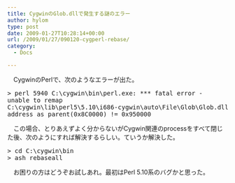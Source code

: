 ```yaml
---
title: CygwinのGlob.dllで発生する謎のエラー
author: hylom
type: post
date: 2009-01-27T10:28:14+00:00
url: /2009/01/27/090120-cygperl-rebase/
category:
  - Docs

---
```

　CygwinのPerlで、次のようなエラーが出た。

<pre>> perl 5940 C:\cygwin\bin\perl.exe: *** fatal error -
unable to remap
C:\cygwin\lib\perl5\5.10\i686-cygwin\auto\File\Glob\Glob.dll to same
address as parent(0x8C0000) != 0x950000
</pre>

　この場合、とりあえずよく分からないがCygwin関連のprocessをすべて閉じた後、次のようにすれば解決するらしい。ていうか解決した。

<pre>> cd C:\cygwin\bin
> ash rebaseall
</pre>

　お困りの方はどうぞお試しあれ。最初はPerl 5.10系のバグかと思った。

